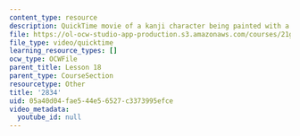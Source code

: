 ```yaml
---
content_type: resource
description: QuickTime movie of a kanji character being painted with a brush.
file: https://ol-ocw-studio-app-production.s3.amazonaws.com/courses/21g-504-japanese-iv-spring-2009/05a40d04fae544e56527c3373995efce_2834.mov
file_type: video/quicktime
learning_resource_types: []
ocw_type: OCWFile
parent_title: Lesson 18
parent_type: CourseSection
resourcetype: Other
title: '2834'
uid: 05a40d04-fae5-44e5-6527-c3373995efce
video_metadata:
  youtube_id: null
---
```

